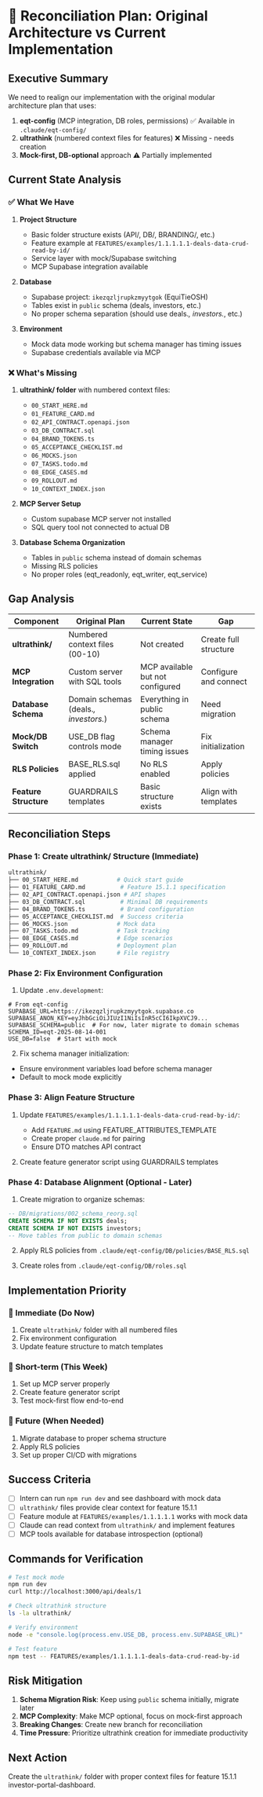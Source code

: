 # 🔄 Reconciliation Plan: Original Architecture vs Current Implementation

## Executive Summary
We need to realign our implementation with the original modular architecture plan that uses:
1. **eqt-config** (MCP integration, DB roles, permissions) ✅ Available in `.claude/eqt-config/`
2. **ultrathink** (numbered context files for features) ❌ Missing - needs creation
3. **Mock-first, DB-optional** approach ⚠️ Partially implemented

## Current State Analysis

### ✅ What We Have
1. **Project Structure**
   - Basic folder structure exists (API/, DB/, BRANDING/, etc.)
   - Feature example at `FEATURES/examples/1.1.1.1.1-deals-data-crud-read-by-id/`
   - Service layer with mock/Supabase switching
   - MCP Supabase integration available

2. **Database**
   - Supabase project: `ikezqzljrupkzmyytgok` (EquiTieOSH)
   - Tables exist in `public` schema (deals, investors, etc.)
   - No proper schema separation (should use deals.*, investors.*, etc.)

3. **Environment**
   - Mock data mode working but schema manager has timing issues
   - Supabase credentials available via MCP

### ❌ What's Missing
1. **ultrathink/ folder** with numbered context files:
   - `00_START_HERE.md`
   - `01_FEATURE_CARD.md`
   - `02_API_CONTRACT.openapi.json`
   - `03_DB_CONTRACT.sql`
   - `04_BRAND_TOKENS.ts`
   - `05_ACCEPTANCE_CHECKLIST.md`
   - `06_MOCKS.json`
   - `07_TASKS.todo.md`
   - `08_EDGE_CASES.md`
   - `09_ROLLOUT.md`
   - `10_CONTEXT_INDEX.json`

2. **MCP Server Setup**
   - Custom supabase MCP server not installed
   - SQL query tool not connected to actual DB

3. **Database Schema Organization**
   - Tables in `public` schema instead of domain schemas
   - Missing RLS policies
   - No proper roles (eqt_readonly, eqt_writer, eqt_service)

## Gap Analysis

| Component | Original Plan | Current State | Gap |
|-----------|--------------|---------------|-----|
| **ultrathink/** | Numbered context files (00-10) | Not created | Create full structure |
| **MCP Integration** | Custom server with SQL tools | MCP available but not configured | Configure and connect |
| **Database Schema** | Domain schemas (deals.*, investors.*) | Everything in public schema | Need migration |
| **Mock/DB Switch** | USE_DB flag controls mode | Schema manager timing issues | Fix initialization |
| **RLS Policies** | BASE_RLS.sql applied | No RLS enabled | Apply policies |
| **Feature Structure** | GUARDRAILS templates | Basic structure exists | Align with templates |

## Reconciliation Steps

### Phase 1: Create ultrathink/ Structure (Immediate)
```bash
ultrathink/
├── 00_START_HERE.md           # Quick start guide
├── 01_FEATURE_CARD.md          # Feature 15.1.1 specification
├── 02_API_CONTRACT.openapi.json # API shapes
├── 03_DB_CONTRACT.sql          # Minimal DB requirements
├── 04_BRAND_TOKENS.ts          # Brand configuration
├── 05_ACCEPTANCE_CHECKLIST.md  # Success criteria
├── 06_MOCKS.json              # Mock data
├── 07_TASKS.todo.md           # Task tracking
├── 08_EDGE_CASES.md           # Edge scenarios
├── 09_ROLLOUT.md              # Deployment plan
└── 10_CONTEXT_INDEX.json      # File registry
```

### Phase 2: Fix Environment Configuration
1. Update `.env.development`:
```env
# From eqt-config
SUPABASE_URL=https://ikezqzljrupkzmyytgok.supabase.co
SUPABASE_ANON_KEY=eyJhbGciOiJIUzI1NiIsInR5cCI6IkpXVCJ9...
SUPABASE_SCHEMA=public  # For now, later migrate to domain schemas
SCHEMA_ID=eqt-2025-08-14-001
USE_DB=false  # Start with mock
```

2. Fix schema manager initialization:
- Ensure environment variables load before schema manager
- Default to mock mode explicitly

### Phase 3: Align Feature Structure
1. Update `FEATURES/examples/1.1.1.1.1-deals-data-crud-read-by-id/`:
   - Add `FEATURE.md` using FEATURE_ATTRIBUTES_TEMPLATE
   - Create proper `claude.md` for pairing
   - Ensure DTO matches API contract

2. Create feature generator script using GUARDRAILS templates

### Phase 4: Database Alignment (Optional - Later)
1. Create migration to organize schemas:
```sql
-- DB/migrations/002_schema_reorg.sql
CREATE SCHEMA IF NOT EXISTS deals;
CREATE SCHEMA IF NOT EXISTS investors;
-- Move tables from public to domain schemas
```

2. Apply RLS policies from `.claude/eqt-config/DB/policies/BASE_RLS.sql`

3. Create roles from `.claude/eqt-config/DB/roles.sql`

## Implementation Priority

### 🚀 Immediate (Do Now)
1. Create `ultrathink/` folder with all numbered files
2. Fix environment configuration
3. Update feature structure to match templates

### 📅 Short-term (This Week)
1. Set up MCP server properly
2. Create feature generator script
3. Test mock-first flow end-to-end

### 🔮 Future (When Needed)
1. Migrate database to proper schema structure
2. Apply RLS policies
3. Set up proper CI/CD with migrations

## Success Criteria
- [ ] Intern can run `npm run dev` and see dashboard with mock data
- [ ] `ultrathink/` files provide clear context for feature 15.1.1
- [ ] Feature module at `FEATURES/examples/1.1.1.1.1` works with mock data
- [ ] Claude can read context from `ultrathink/` and implement features
- [ ] MCP tools available for database introspection (optional)

## Commands for Verification
```bash
# Test mock mode
npm run dev
curl http://localhost:3000/api/deals/1

# Check ultrathink structure
ls -la ultrathink/

# Verify environment
node -e "console.log(process.env.USE_DB, process.env.SUPABASE_URL)"

# Test feature
npm test -- FEATURES/examples/1.1.1.1.1-deals-data-crud-read-by-id
```

## Risk Mitigation
1. **Schema Migration Risk**: Keep using `public` schema initially, migrate later
2. **MCP Complexity**: Make MCP optional, focus on mock-first approach
3. **Breaking Changes**: Create new branch for reconciliation
4. **Time Pressure**: Prioritize ultrathink creation for immediate productivity

## Next Action
Create the `ultrathink/` folder with proper context files for feature 15.1.1 investor-portal-dashboard.